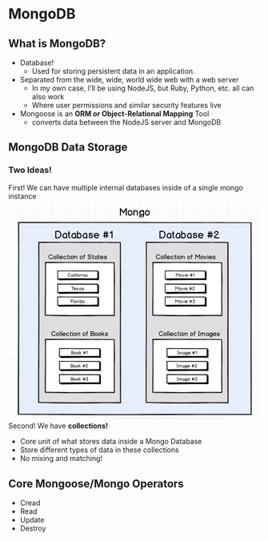 # MongoDB

## What is MongoDB?
* Database!
  * Used for storing persistent data in an application.
* Separated from the wide, wide, world wide web with a web server
  * In my own case, I'll be using NodeJS, but Ruby, Python, etc. all can also work
  * Where user permissions and similar security features live
* Mongoose is an **ORM or Object-Relational Mapping** Tool 
  * converts data between the NodeJS server and MongoDB

## MongoDB Data Storage
### Two Ideas!
First! We can have multiple internal databases inside of a single mongo instance
![multi-dbs-in-one-mongo-instance](../images/multi-dbs-in-one-mongo-instance.png)
Second! We have **collections!**
* Core unit of what stores data inside a Mongo Database
* Store different types of data in these collections
* No mixing and matching!

## Core Mongoose/Mongo Operators
* Cread
* Read
* Update
* Destroy



